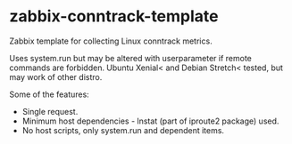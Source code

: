 # zabbix-conntrack-template
Zabbix template for collecting Linux conntrack metrics.

Uses system.run but may be altered with userparameter if remote commands are forbidden. Ubuntu Xenial< and Debian Stretch< tested, but may work of other distro.

Some of the features:
* Single request.
* Minimum host dependencies - lnstat (part of iproute2 package) used.
* No host scripts, only system.run and dependent items.
